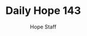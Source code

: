 ---
image: /assets/img/daily-hope-default-artwork.png
title: Daily Hope 143
number: 143
categories:
  - Daily Hope
author: Hope Staff
notes: Daily Hope 143
embed: >-
  <iframe style="border-radius:12px" src="https://open.spotify.com/embed/episode/6sP5ZfMKMmuqbUG51sLm5a?utm_source=generator" width="100%" height="352" frameBorder="0" allowfullscreen="" allow="autoplay; clipboard-write; encrypted-media; fullscreen; picture-in-picture" loading="lazy"></iframe>
---